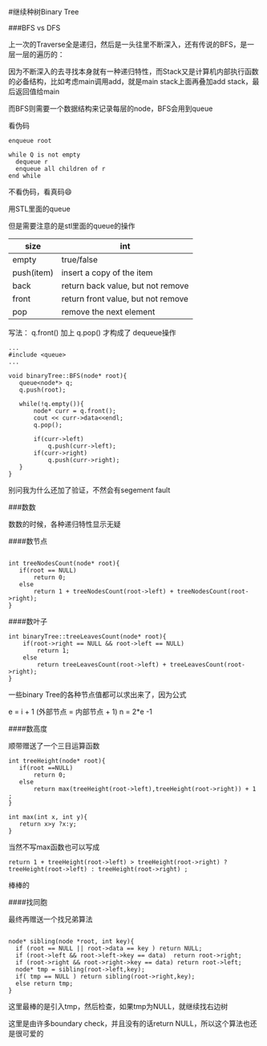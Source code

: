 #继续种树Binary Tree


###BFS vs DFS

上一次的Traverse全是递归，然后是一头往里不断深入，还有传说的BFS，是一层一层的遍历的：


因为不断深入的去寻找本身就有一种递归特性，而Stack又是计算机内部执行函数的必备结构，比如考虑main调用add，就是main stack上面再叠加add stack，最后返回值给main

而BFS则需要一个数据结构来记录每层的node，BFS会用到queue

看伪码


```
enqueue root

while Q is not empty
  dequeue r
  enqueue all children of r
end while

```


 不看伪码，看真码😄
 
 用STL里面的queue
 
 但是需要注意的是stl里面的queue的操作
 
 
 
| size       | int                                |
|------------|------------------------------------|
| empty      | true/false                         |
| push(item) | insert a copy of the item          |
| back       | return back value, but not remove  |
| front      | return front value, but not remove |
| pop        | remove the next element            |



写法：
q.front() 加上 q.pop() 才构成了 dequeue操作

 
 
 
 ```
 ...
 #include <queue>
 ...
 
void binaryTree::BFS(node* root){
    queue<node*> q;
    q.push(root);
    
    while(!q.empty()){
        node* curr = q.front();
        cout << curr->data<<endl;
        q.pop();
        
        if(curr->left)
            q.push(curr->left);
        if(curr->right)
            q.push(curr->right);
    }
}
 
 ```
 
 别问我为什么还加了验证，不然会有segement fault
 
 
  
 
 
###数数




数数的时候，各种递归特性显示无疑


####数节点
 
 

 
 ```

int treeNodesCount(node* root){
    if(root == NULL)
        return 0;
    else 
        return 1 + treeNodesCount(root->left) + treeNodesCount(root->right);
}

 ```



####数叶子

```
int binaryTree::treeLeavesCount(node* root){
    if(root->right == NULL && root->left == NULL)
        return 1;
    else 
        return treeLeavesCount(root->left) + treeLeavesCount(root->right);
}     

```
 
一些binary Tree的各种节点值都可以求出来了，因为公式

e = i + 1 (外部节点 = 内部节点 + 1)
n = 2*e -1




####数高度
 
顺带赠送了一个三目运算函数

 
 ```
 int treeHeight(node* root){
    if(root ==NULL)
        return 0;
    else 
        return max(treeHeight(root->left),treeHeight(root->right)) + 1 ;
}

int max(int x, int y){
    return x>y ?x:y;
}
 
 ```


当然不写max函数也可以写成


```
return 1 + treeHeight(root->left) > treeHeight(root->right) ? treeHeight(root->left) : treeHeight(root->right) ;

``` 
 
 
 棒棒的
 
 
####找同胞

最终再赠送一个找兄弟算法



``` 

node* sibling(node *root, int key){
  if (root == NULL || root->data == key ) return NULL;
  if (root->left && root->left->key == data)  return root->right;
  if (root->right && root->right->key == data) return root->left;
  node* tmp = sibling(root->left,key);
  if( tmp == NULL ) return sibling(root->right,key);
  else return tmp;
} 

``` 

这里最棒的是引入tmp，然后检查，如果tmp为NULL，就继续找右边树

这里是由许多boundary check，并且没有的话return NULL，所以这个算法也还是很可爱的
 
 
 
 







